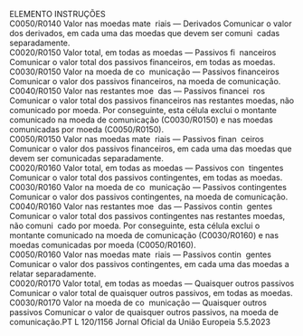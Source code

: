  
ELEMENTO  INSTRUÇÕES  
C0050/R0140  Valor nas moedas mate ­
riais — Derivados  Comunicar o valor dos derivados, em cada uma das moedas que devem ser comuni ­
cadas separadamente.  
C0020/R0150  Valor total, em todas as 
moedas — Passivos fi ­
nanceiros  Comunicar o valor total dos passivos financeiros, em todas as moedas.  
C0030/R0150  Valor na moeda de co ­
municação — Passivos 
financeiros  Comunicar o valor dos passivos financeiros, na moeda de comunicação.  
C0040/R0150  Valor nas restantes moe ­
das — Passivos financei ­
ros  Comunicar o valor total dos passivos financeiros nas restantes moedas, não comunicado 
por moeda. 
Por conseguinte, esta célula exclui o montante comunicado na moeda de comunicação 
(C0030/R0150) e nas moedas comunicadas por moeda (C0050/R0150).  
C0050/R0150  Valor nas moedas mate ­
riais — Passivos finan ­
ceiros  Comunicar o valor dos passivos financeiros, em cada uma das moedas que devem ser 
comunicadas separadamente.  
C0020/R0160  Valor total, em todas as 
moedas — Passivos con ­
tingentes  Comunicar o valor total dos passivos contingentes, em todas as moedas.  
C0030/R0160  Valor na moeda de co ­
municação — Passivos 
contingentes  Comunicar o valor dos passivos contingentes, na moeda de comunicação.  
C0040/R0160  Valor nas restantes moe ­
das — Passivos contin ­
gentes  Comunicar o valor total dos passivos contingentes nas restantes moedas, não comuni ­
cado por moeda. 
Por conseguinte, esta célula exclui o montante comunicado na moeda de comunicação 
(C0030/R0160) e nas moedas comunicadas por moeda (C0050/R0160).  
C0050/R0160  Valor nas moedas mate ­
riais — Passivos contin ­
gentes  Comunicar o valor dos passivos contingentes, em cada uma das moedas a relatar 
separadamente.  
C0020/R0170  Valor total, em todas as 
moedas — Quaisquer 
outros passivos  Comunicar o valor total de quaisquer outros passivos, em todas as moedas.  
C0030/R0170  Valor na moeda de co ­
municação — Quaisquer 
outros passivos  Comunicar o valor de quaisquer outros passivos, na moeda de comunicação.PT  L 120/1156 Jornal Oficial da União Europeia 5.5.2023